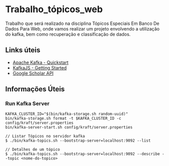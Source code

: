 # Trabalho_tópicos_web

Trabalho que será realizado na disciplina Tópicos Especiais Em Banco De Dados Para Web, onde vamos realizar um projeto envolvendo a utilização do kafka, bem como recuperação e classificação de dados.

## Links úteis

* [Apache Kafka - Quickstart](https://kafka.apache.org/quickstart)
* [KafkaJS - Getting Started](https://kafka.js.org/docs/getting-started)
* [Google Scholar API](https://serpapi.com/google-scholar-api)

## Informações Úteis

### Run Kafka Server

```
KAFKA_CLUSTER_ID="$(bin/kafka-storage.sh random-uuid)"
bin/kafka-storage.sh format -t $KAFKA_CLUSTER_ID -c config/kraft/server.properties
bin/kafka-server-start.sh config/kraft/server.properties
```

```
// Listar Tópicos no servidor kafka
$ ./bin/kafka-topics.sh --bootstrap-server=localhost:9092 --list

// Detalhes de um tópico
$ ./bin/kafka-topics.sh --bootstrap-server=localhost:9092 --describe --topic <nome-do-topico>
```

